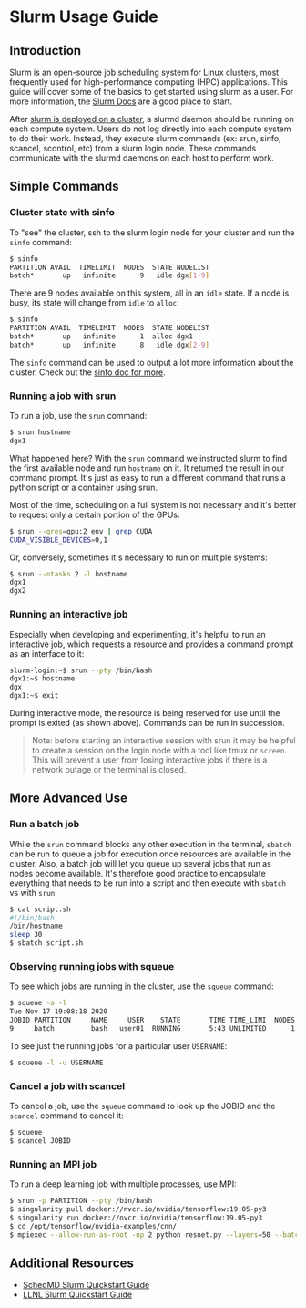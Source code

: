 Slurm Usage Guide
===

## Introduction

Slurm is an open-source job scheduling system for Linux clusters, most frequently used for high-performance computing (HPC) applications. This guide will cover some of the basics to get started using slurm as a user. For more information, the [Slurm Docs](https://slurm.schedmd.com/documentation.html) are a good place to start.

After [slurm is deployed on a cluster](./README.md), a slurmd daemon should be running on each compute system. Users do not log directly into each compute system to do their work. Instead, they execute slurm commands (ex: srun, sinfo, scancel, scontrol, etc) from a slurm login node. These commands communicate with the slurmd daemons on each host to perform work.

## Simple Commands

### Cluster state with sinfo

To "see" the cluster, ssh to the slurm login node for your cluster and run the `sinfo` command:

```sh
$ sinfo
PARTITION AVAIL  TIMELIMIT  NODES  STATE NODELIST
batch*       up   infinite      9   idle dgx[1-9]
```

There are 9 nodes available on this system, all in an `idle` state. If a node is busy, its state will change from `idle` to `alloc`:

```sh
$ sinfo
PARTITION AVAIL  TIMELIMIT  NODES  STATE NODELIST
batch*       up   infinite      1  alloc dgx1
batch*       up   infinite      8   idle dgx[2-9]
```

The `sinfo` command can be used to output a lot more information about the cluster. Check out the [sinfo doc for more](https://slurm.schedmd.com/sinfo.html).

### Running a job with srun

To run a job, use the `srun` command:

```sh
$ srun hostname
dgx1
```

What happened here? With the `srun` command we instructed slurm to find the first available node and run `hostname` on it. It returned the result in our command prompt. It's just as easy to run a different command that runs a python script or a container using srun.

Most of the time, scheduling on a full system is not necessary and it's better to request only a certain portion of the GPUs:

```sh
$ srun --gres=gpu:2 env | grep CUDA
CUDA_VISIBLE_DEVICES=0,1
```

Or, conversely, sometimes it's necessary to run on multiple systems:

```sh
$ srun --ntasks 2 -l hostname
dgx1
dgx2
```

### Running an interactive job

Especially when developing and experimenting, it's helpful to run an interactive job, which requests a resource and provides a command prompt as an interface to it:

```sh
slurm-login:~$ srun --pty /bin/bash
dgx1:~$ hostname
dgx
dgx1:~$ exit
```

During interactive mode, the resource is being reserved for use until the prompt is exited (as shown above). Commands can be run in succession.

> Note: before starting an interactive session with srun it may be helpful to create a session on the login node with a tool like tmux or `screen`. This will prevent a user from losing interactive jobs if there is a network outage or the terminal is closed.

## More Advanced Use

### Run a batch job

While the `srun` command blocks any other execution in the terminal, `sbatch` can be run to queue a job for execution once resources are available in the cluster. Also, a batch job will let you queue up several jobs that run as nodes become available. It's therefore good practice to encapsulate everything that needs to be run into a script and then execute with `sbatch` vs with `srun`:

```sh
$ cat script.sh
#!/bin/bash
/bin/hostname
sleep 30
$ sbatch script.sh
```

### Observing running jobs with squeue

To see which jobs are running in the cluster, use the `squeue` command:

```sh
$ squeue -a -l
Tue Nov 17 19:08:18 2020
JOBID PARTITION     NAME     USER    STATE       TIME TIME_LIMI  NODES NODELIST(REASON)
9     batch         bash   user01  RUNNING       5:43 UNLIMITED      1 dgx1
```

To see just the running jobs for a particular user `USERNAME`:

```sh
$ squeue -l -u USERNAME
```

### Cancel a job with scancel

To cancel a job, use the `squeue` command to look up the JOBID and the `scancel` command to cancel it:

```sh
$ squeue
$ scancel JOBID
```

### Running an MPI job

To run a deep learning job with multiple processes, use MPI:

```sh
$ srun -p PARTITION --pty /bin/bash
$ singularity pull docker://nvcr.io/nvidia/tensorflow:19.05-py3
$ singularity run docker://nvcr.io/nvidia/tensorflow:19.05-py3
$ cd /opt/tensorflow/nvidia-examples/cnn/
$ mpiexec --allow-run-as-root -np 2 python resnet.py --layers=50 --batch_size=32 --precision=fp16 --num_iter=50
```

## Additional Resources

* [SchedMD Slurm Quickstart Guide](https://slurm.schedmd.com/quickstart.html)
* [LLNL Slurm Quickstart Guide](https://hpc.llnl.gov/banks-jobs/running-jobs/slurm-quick-start-guide)
